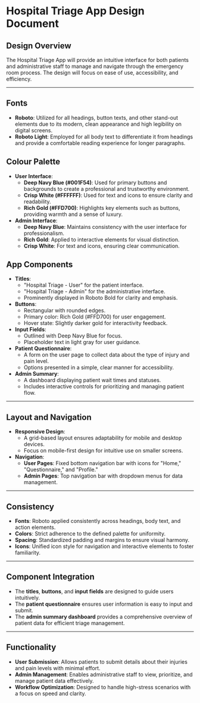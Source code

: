 # Hospital Triage App Design Document

## Design Overview
The Hospital Triage App will provide an intuitive interface for both patients and administrative staff to manage and navigate through the emergency room process. The design will focus on ease of use, accessibility, and efficiency.

---

## Fonts
- **Roboto**: Utilized for all headings, button texts, and other stand-out elements due to its modern, clean appearance and high legibility on digital screens.
- **Roboto Light**: Employed for all body text to differentiate it from headings and provide a comfortable reading experience for longer paragraphs.




## Colour Palette
- **User Interface**:
  - **Deep Navy Blue (#001F54)**: Used for primary buttons and backgrounds to create a professional and trustworthy environment.
  - **Crisp White (#FFFFFF)**: Used for text and icons to ensure clarity and readability.
  - **Rich Gold (#FFD700)**: Highlights key elements such as buttons, providing warmth and a sense of luxury.
- **Admin Interface**:
  - **Deep Navy Blue**: Maintains consistency with the user interface for professionalism.
  - **Rich Gold**: Applied to interactive elements for visual distinction.
  - **Crisp White**: For text and icons, ensuring clear communication.



## App Components
- **Titles**:
  - "Hospital Triage - User" for the patient interface.
  - "Hospital Triage - Admin" for the administrative interface.
  - Prominently displayed in Roboto Bold for clarity and emphasis.
- **Buttons**:
  - Rectangular with rounded edges.
  - Primary color: Rich Gold (#FFD700) for user engagement.
  - Hover state: Slightly darker gold for interactivity feedback.
- **Input Fields**:
  - Outlined with Deep Navy Blue for focus.
  - Placeholder text in light gray for user guidance.
- **Patient Questionnaire**:
  - A form on the user page to collect data about the type of injury and pain level.
  - Options presented in a simple, clear manner for accessibility.
- **Admin Summary**:
  - A dashboard displaying patient wait times and statuses.
  - Includes interactive controls for prioritizing and managing patient flow.

---

## Layout and Navigation
- **Responsive Design**:
  - A grid-based layout ensures adaptability for mobile and desktop devices.
  - Focus on mobile-first design for intuitive use on smaller screens.
- **Navigation**:
  - **User Pages**: Fixed bottom navigation bar with icons for "Home," "Questionnaire," and "Profile."
  - **Admin Pages**: Top navigation bar with dropdown menus for data management.

---

## Consistency
- **Fonts**: Roboto applied consistently across headings, body text, and action elements.
- **Colors**: Strict adherence to the defined palette for uniformity.
- **Spacing**: Standardized padding and margins to ensure visual harmony.
- **Icons**: Unified icon style for navigation and interactive elements to foster familiarity.

---

## Component Integration
- The **titles**, **buttons**, and **input fields** are designed to guide users intuitively.
- The **patient questionnaire** ensures user information is easy to input and submit.
- The **admin summary dashboard** provides a comprehensive overview of patient data for efficient triage management.

---

## Functionality
- **User Submission**: Allows patients to submit details about their injuries and pain levels with minimal effort.
- **Admin Management**: Enables administrative staff to view, prioritize, and manage patient data effectively.
- **Workflow Optimization**: Designed to handle high-stress scenarios with a focus on speed and clarity.
